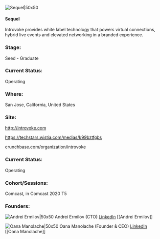 

![Sequel|50x50](https://apimg.techstars.com/connect/images/image_files/5f3deab4a36c113b600001f2/original/Logo_branded_background.png)

#### Sequel
Introvoke provides white label technology that powers virtual connections, hybrid live events and elevated networking in a branded experience.

### Stage: 
Seed - Graduate 

### Current Status: 
Operating

### Where:
San Jose, California, United States

### Site:
http://introvoke.com

https://techstars.wistia.com/medias/k99bztfgbs

crunchbase.com/organization/introvoke

### Current Status: 
Operating

### Cohort/Sessions: 
Comcast, in Comcast 2020 T5

### Founders: 

![Andrei Ermilov|50x50](https://apimg.techstars.com/connect/images/image_files/5f3def9334a60d0abe0002da/original/20160514_161022-lensblur.jpg) Andrei Ermilov (CTO) [LinkedIn](https://linkedin.com/in/andrei-ermilov) [[Andrei Ermilov]]

![Oana Manolache|50x50](https://apimg.techstars.com/connect/images/image_files/5f3dea1ea36c113b600001f1/original/Capture.JPG) Oana Manolache (Founder & CEO) [LinkedIn](https://linkedin.com/in/oana-m-manolache) [[Oana Manolache]]


